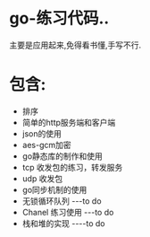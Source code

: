 # go-练习代码..
主要是应用起来,免得看书懂,手写不行.

# 包含:
* 排序
* 简单的http服务端和客户端
* json的使用
* aes-gcm加密
* go静态库的制作和使用
* tcp 收发包的练习，转发服务
* udp 收发包
* go同步机制的使用
* 无锁循环队列 ---to do
* Chanel 练习使用 ---to do
* 栈和堆的实现 ----to do
